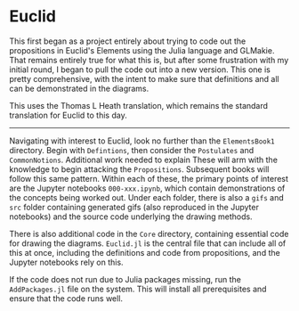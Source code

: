 # Euclid

This first began as a project entirely about trying to code out the propositions in Euclid's Elements using the Julia language and GLMakie. That remains entirely true for what this is, but after some frustration with my initial round, I began to pull the code out into a new version. This one is pretty comprehensive, with the intent to make sure that definitions and all can be demonstrated in the diagrams.

This uses the Thomas L Heath translation, which remains the standard translation for Euclid to this day.

---

Navigating with interest to Euclid, look no further than the `ElementsBook1` directory. Begin with `Defintions`, then consider the `Postulates` and `CommonNotions`. Additional work needed to explain  These will arm with the knowledge to begin attacking the `Propositions`. Subsequent books will follow this same pattern. Within each of these, the primary points of interest are the Jupyter notebooks `000-xxx.ipynb`, which contain demonstrations of the concepts being worked out. Under each folder, there is also a `gifs` and `src` folder containing generated gifs (also reproduced in the Jupyter notebooks) and the source code underlying the drawing methods.

There is also additional code in the `Core` directory, containing essential code for drawing the diagrams. `Euclid.jl` is the central file that can include all of this at once, including the definitions and code from propositions, and the Jupyter notebooks rely on this.

If the code does not run due to Julia packages missing, run the `AddPackages.jl` file on the system. This will install all prerequisites and ensure that the code runs well.